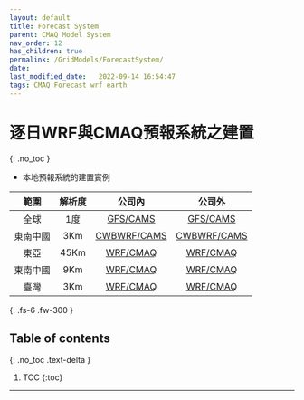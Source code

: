 ```yaml
---
layout: default
title: Forecast System
parent: CMAQ Model System
nav_order: 12
has_children: true
permalink: /GridModels/ForecastSystem/
date:               
last_modified_date:   2022-09-14 16:54:47
tags: CMAQ Forecast wrf earth
---
```


# 逐日WRF與CMAQ預報系統之建置
{: .no_toc }

- 本地預報系統的建置實例

範圍|解析度|公司內|公司外
:-:|:-:|:-:|:-:
全球|1度|[GFS/CAMS](http://200.200.31.47:8080)|[GFS/CAMS](http://125.229.149.182:8080)
東南中國|3Km|[CWBWRF/CAMS](http://200.200.31.47:8083)|[CWBWRF/CAMS](http://125.229.149.182:8083)
東亞|45Km|[WRF/CMAQ](http://200.200.31.47:8084)|[WRF/CMAQ](http://125.229.149.182:8084)
東南中國|9Km|[WRF/CMAQ](http://200.200.31.47:8085)|[WRF/CMAQ](http://125.229.149.182:8085)
臺灣|3Km|[WRF/CMAQ](http://200.200.31.47:8086)|[WRF/CMAQ](http://125.229.149.182:8086)


{: .fs-6 .fw-300 }

## Table of contents
{: .no_toc .text-delta }

1. TOC
{:toc}

---


